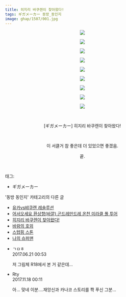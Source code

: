 ```yaml
---
title: 히지리 바쿠렌이 찾아왔다!
tags: ギガメーカー 동방_동인지
image: ghap/1507/001.jpg
---
```

<div class="article">
<p style="text-align: center; clear: none; float: none;"><img src="{{ site.nasurl }}/ghap/1507/001.jpg"/></p>
<p style="text-align: center; clear: none; float: none;"><img src="{{ site.nasurl }}/ghap/1507/002.jpg"/></p>
<p style="text-align: center; clear: none; float: none;"><img src="{{ site.nasurl }}/ghap/1507/003.jpg"/></p>
<p style="text-align: center; clear: none; float: none;"><img src="{{ site.nasurl }}/ghap/1507/004.jpg"/></p>
<p style="text-align: center; clear: none; float: none;"><img src="{{ site.nasurl }}/ghap/1507/005.jpg"/></p>
<p style="text-align: center; clear: none; float: none;"><img src="{{ site.nasurl }}/ghap/1507/006.jpg"/></p>
<p style="text-align: center; clear: none; float: none;"><img src="{{ site.nasurl }}/ghap/1507/007.jpg"/></p>
<p style="text-align: center; clear: none; float: none;"><img src="{{ site.nasurl }}/ghap/1507/008.jpg"/></p>
<p style="text-align: center; clear: none; float: none;"><img src="{{ site.nasurl }}/ghap/1507/009.jpg"/></p>
<p style="text-align: center; clear: none; float: none;"><br/></p>
<p style="text-align: center; clear: none; float: none;">[ギガメーカー] 히지리 바쿠렌이 찾아왔다!</p>
<p style="text-align: center; clear: none; float: none;"><br/></p>
<p style="text-align: center; clear: none; float: none;">이 서클거 참 좋은데 더 있었으면 좋겠음.</p>
<p style="text-align: center; clear: none; float: none;">끝.</p>
<p><br/></p>
</div><div class="tagTrail">
<p>태그: </p>
<ul>
<li>ギガメーカー</li>
</ul>
</div><div class="another">
<p>'동방 동인지' 카테고리의 다른 글</p>
<ul>
<li><a href="/2016-08-12-ghap_1509">유카vs뱌쿠렌 레솔루션</a></li>
<li><a href="/2016-08-12-ghap_1508">어서오세요 환상향(바깥) 곤드레만드레 온천 미라클 풀 투어</a></li>
<li><a href="/2016-08-11-ghap_1507">히지리 바쿠렌이 찾아왔다!</a></li>
<li><a href="/2016-08-11-ghap_1506">바람의 호외</a></li>
<li><a href="/2016-08-11-ghap_1505">스텝핑 스톤</a></li>
<li><a href="/2016-08-11-ghap_1503">나의 슈퍼맨</a></li>
</ul>
</div><div class="cb_module cb_fluid">
<div class="cb_wrt cb_profile">
<div class="comment">
<ul>
<li class="cb_thumb_off" id="comment15018595">
<div class="cb_comment_area">
<div class="cb_info_area">
<div class="cb_section">
<span class="cb_nick_name">ㄱㅁㅎ</span>
</div>
<div class="cb_section">
<span class="cb_date">2017.06.21 00:53 </span>
</div>
</div>
<div class="cb_dsc_comment">
<p class="cb_dsc">
											저 그림체 R18에서 본 거 같은데...
										</p>
</div>
</div></li>
<li class="cb_thumb_off" id="comment15131630">
<div class="cb_comment_area">
<div class="cb_info_area">
<div class="cb_section">
<span class="cb_nick_name">Rty</span>
</div>
<div class="cb_section">
<span class="cb_date">2017.11.18 00:11 </span>
</div>
</div>
<div class="cb_dsc_comment">
<p class="cb_dsc">
											아... 맞네 이분....재앙신과 카나코 스토리를 쫙 푸신 그분...
										</p>
</div>
</div></li>
</ul>
</div>
</div><!-- commentList close -->
</div>